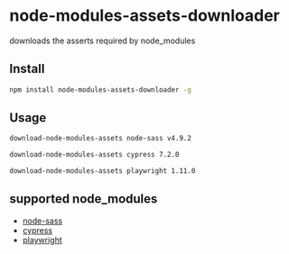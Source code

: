 # node-modules-assets-downloader

downloads the asserts required by node_modules

## Install

```bash
npm install node-modules-assets-downloader -g
```

## Usage

```bash
download-node-modules-assets node-sass v4.9.2

download-node-modules-assets cypress 7.2.0

download-node-modules-assets playwright 1.11.0
```

## supported node_modules

- [node-sass](https://github.com/sass/node-sass)
- [cypress](https://github.com/cypress-io/cypress)
- [playwright](https://github.com/microsoft/playwright)

